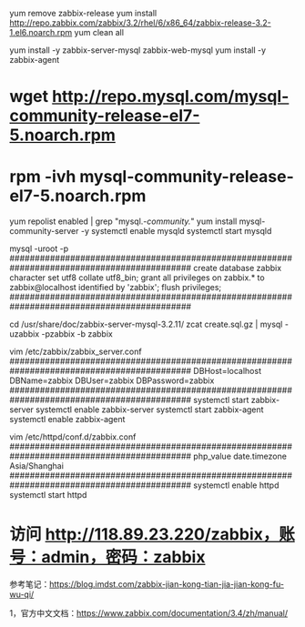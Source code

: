 yum remove zabbix-release
yum install http://repo.zabbix.com/zabbix/3.2/rhel/6/x86_64/zabbix-release-3.2-1.el6.noarch.rpm
yum clean all

yum install -y zabbix-server-mysql zabbix-web-mysql
yum install -y zabbix-agent

# wget http://repo.mysql.com/mysql-community-release-el7-5.noarch.rpm
# rpm -ivh mysql-community-release-el7-5.noarch.rpm
yum repolist enabled | grep "mysql.*-community.*"
yum install mysql-community-server -y
systemctl enable mysqld
systemctl start mysqld

mysql -uroot -p
############################################################################################
create database zabbix character set utf8 collate utf8_bin;
grant all privileges on zabbix.* to zabbix@localhost identified by 'zabbix';
flush privileges;
############################################################################################

cd /usr/share/doc/zabbix-server-mysql-3.2.11/
zcat create.sql.gz | mysql -uzabbix -pzabbix -b zabbix

vim /etc/zabbix/zabbix_server.conf
############################################################################################
DBHost=localhost
DBName=zabbix
DBUser=zabbix
DBPassword=zabbix
############################################################################################
systemctl start zabbix-server
systemctl enable zabbix-server
systemctl start zabbix-agent
systemctl enable zabbix-agent

vim /etc/httpd/conf.d/zabbix.conf
############################################################################################
php_value date.timezone Asia/Shanghai
############################################################################################
systemctl enable httpd
systemctl start httpd

# 访问 http://118.89.23.220/zabbix，账号：admin，密码：zabbix


参考笔记：https://blog.imdst.com/zabbix-jian-kong-tian-jia-jian-kong-fu-wu-qi/

1，官方中文文档：https://www.zabbix.com/documentation/3.4/zh/manual/

